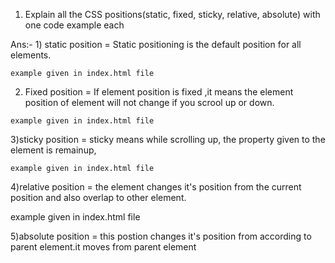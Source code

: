   

  1. Explain all the CSS positions(static, fixed, sticky, relative, absolute) with one code example each


  Ans:-   1) static position = Static positioning is the default position for all elements.

    example given in index.html file
  


   2) Fixed position = If element position is fixed ,it means the element position of element will not change if you scrool up or down.

    example given in index.html file


  3)sticky position = sticky means while scrolling up, the property given to the element is remainup,

    example given in index.html file



4)relative position = the element changes it's position from the current position and also overlap to other element.

example given in index.html file


5)absolute position = this postion changes it's position from according to parent element.it moves from parent element